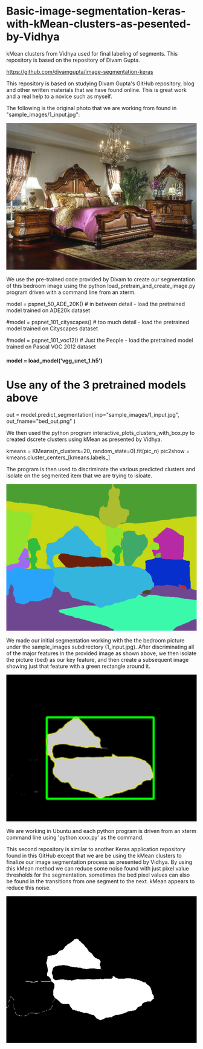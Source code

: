 # Basic-image-segmentation-keras-with-kMean-clusters-as-pesented-by-Vidhya
kMean clusters from Vidhya used for final labeling of segments. This repository is based on the repository of Divam Gupta.

https://github.com/divamgupta/image-segmentation-keras

This repository is based on studying Divam Gupta's GitHub repository, blog and other written materials that we have found online. This is great work and a real help to a novice such as myself. 

The following is the original photo that we are working from found in "sample_images/1_input.jpg":

![Image](1_input.jpg)

We use the pre-trained code provided by Divam to create our segmentation of this bedroom image using the python load_pretrain_and_create_image.py program driven with a command line from an xterm. 

  model = pspnet_50_ADE_20K() # in between detail - load the pretrained model trained on ADE20k dataset

  #model = pspnet_101_cityscapes() # too much detail - load the pretrained model trained on Cityscapes dataset

  #model = pspnet_101_voc12() # Just the People - load the pretrained model trained on Pascal VOC 2012 dataset

  #### model = load_model('vgg_unet_1.h5')

  # Use any of the 3 pretrained models above

  out = model.predict_segmentation(
      inp="sample_images/1_input.jpg",
      out_fname="bed_out.png"
  )

We then used the python program interactive_plots_clusters_with_box.py to created dscrete clusters using kMean as presented by Vidhya.

  kmeans = KMeans(n_clusters=20, random_state=0).fit(pic_n)
  pic2show = kmeans.cluster_centers_[kmeans.labels_]

The program is then used to discriminate the various predicted clusters and isolate on the segmented item that we are trying to isloate. 

![Image](cluster_pic.png)


We made our initial segmentation working with the the bedroom picture under the sample_images subdirectory (1_input.jpg). After discriminating all of the major features in the provided image as shown above, we then isolate the picture (bed) as our key feature, and then create a subsequent image showing just that feature with a green rectangle around it. 

![Image](bed_cluster_labels_box.png)

We are working in Ubuntu and each python program is driven from an xterm command line using 'python xxxx.py' as the command. 

This second repository is similar to another Keras application repository found in this GitHub except that we are be using the kMean clusters to finalize our image segmentation process as presented by Vidhya. By using this kMean method we can reduce some noise found with just pixel value thresholds for the segmentation. sometimes the bed pixel values can also be found in the transitions from one segment to the next. kMean appears to reduce this noise. 

![Image](bed_nocluster_labels.png)




